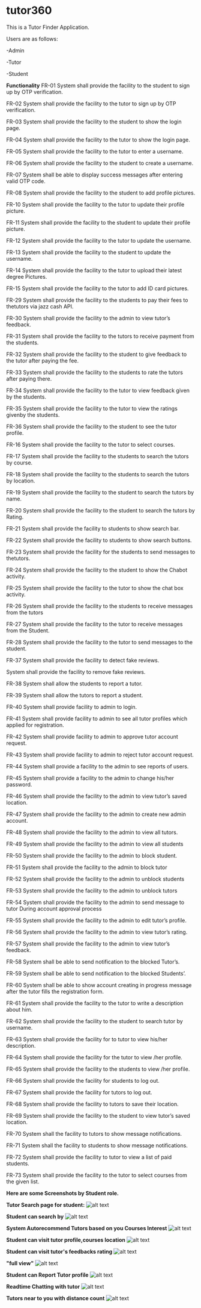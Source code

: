 # tutor360

This is a Tutor Finder Application.

Users are as follows:

-Admin

-Tutor

-Student





 **Functionality**
FR-01 System shall provide the facility to the student to sign up by OTP verification.

FR-02 System shall provide the facility to the tutor to sign up by OTP verification.

FR-03 System shall provide the facility to the student to show the login page.

FR-04 System shall provide the facility to the tutor to show the login page.

FR-05 System shall provide the facility to the tutor to enter a username.

FR-06 System shall provide the facility to the student to create a username.

FR-07 System shall be able to display success messages after entering valid OTP code.

FR-08 System shall provide the facility to the student to add profile pictures.

FR-10 System shall provide the facility to the tutor to update their profile picture.

FR-11 System shall provide the facility to the student to update their profile picture.

FR-12 System shall provide the facility to the tutor to update the username.

FR-13 System shall provide the facility to the student to update the username.


FR-14 System shall provide the facility to the tutor to upload their latest degree
Pictures.

FR-15 System shall provide the facility to the tutor to add ID card pictures.

FR-29 System shall provide the facility to the students to pay their fees to thetutors via jazz cash API.

FR-30 System shall provide the facility to the admin to view tutor’s feedback.

FR-31 System shall provide the facility to the tutors to receive payment from the students.


FR-32 System shall provide the facility to the student to give feedback to the tutor after paying the fee.

FR-33 System shall provide the facility to the students to rate the tutors after paying there.

FR-34 System shall provide the facility to the tutor to view feedback given by the students.

FR-35 System shall provide the facility to the tutor to view the ratings givenby the students.

FR-36 System shall provide the facility to the student to see the tutor profile.

FR-16 System shall provide the facility to the tutor to select courses.

FR-17 System shall provide the facility to the students to search the tutors by course.

FR-18 System shall provide the facility to the students to search the tutors by location.

FR-19 System shall provide the facility to the student to search the tutors by name.

FR-20 System shall provide the facility to the student to search the tutors by
Rating.

FR-21 System shall provide the facility to students to show search bar.

FR-22 System shall provide the facility to students to show search buttons.

FR-23 System shall provide the facility for the students to send messages to thetutors.

FR-24 System shall provide the facility to the student to show the Chabot activity.

FR-25 System shall provide the facility to the tutor to show the chat box activity.

FR-26 System shall provide the facility to the students to receive messages
from the tutors

FR-27 System shall provide the facility to the tutor to receive messages from the
Student.

FR-28 System shall provide the facility to the tutor to send messages to the student.

FR-37 System shall provide the facility to detect fake reviews.

System shall provide the facility to remove fake reviews.

FR-38 System shall allow the students to report a tutor.

FR-39 System shall allow the tutors to report a student.

FR-40 System shall provide facility to admin to login.

FR-41 System shall provide facility to admin to see all tutor profiles which applied for registration.

FR-42 System shall provide facility to admin to approve tutor account request.

FR-43 System shall provide facility to admin to reject tutor account request.

FR-44 System shall provide a facility to the admin to see reports of users.

FR-45 System shall provide a facility to the admin to change his/her password.

FR-46 System shall provide the facility to the admin to view tutor’s saved location.

FR-47 System shall provide the facility to the admin to create new admin account.

FR-48 System shall provide the facility to the admin to view all tutors.


FR-49 System shall provide the facility to the admin to view all students

FR-50 System shall provide the facility to the admin to block student.

FR-51 System shall provide the facility to the admin to block tutor


FR-52 System shall provide the facility to the admin to unblock students

FR-53 System shall provide the facility to the admin to unblock tutors

FR-54 System shall provide the facility to the admin to send message to tutor
During account approval process

FR-55 System shall provide the facility to the admin to edit tutor’s profile.

FR-56 System shall provide the facility to the admin to view tutor’s rating.

FR-57 System shall provide the facility to the admin to view tutor’s feedback.

FR-58 System shall be able to send notification to the blocked Tutor’s.

FR-59 System shall be able to send notification to the blocked Students’.

FR-60 System shall be able to show account creating in progress message
after the tutor fills the registration form.

FR-61 System shall provide the facility to the tutor to write a description about him.

FR-62 System shall provide the facility to the student to search tutor by username.

FR-63 System shall provide the facility for to tutor to view his/her description.

FR-64 System shall provide the facility for the tutor to view /her profile.

FR-65 System shall provide the facility to the students to view /her profile.

FR-66 System shall provide the facility for students to log out.

FR-67 System shall provide the facility for tutors to log out.

FR-68 System shall provide the facility to tutors to save their location.

FR-69 System shall provide the facility to the student to view tutor’s saved location.

FR-70 System shall the facility to tutors to show message notifications.

FR-71 System shall the facility to students to show message notifications.

FR-72 System shall provide the facility to tutor to view a list of paid students.

FR-73 System shall provide the facility to the tutor to select courses from the given list.















**Here are some Screenshots by Student role.**




**Tutor Search page for student:**
![alt text](screenshots/1.jpg)

**Student can search by**
![alt text](screenshots/2.jpg)


**System Autorecommend Tutors based on you Courses Interest**
![alt text](screenshots/3.jpg)


**Student can visit tutor profile,courses location**
![alt text](screenshots/4.jpg)


**Student can visit tutor's feedbacks rating**
![alt text](screenshots/5.jpg)


**"full view"**
![alt text](screenshots/6.jpg)


**Student can Report Tutor profile**
![alt text](screenshots/7.jpg)


**Readtime Chatting with tutor**
![alt text](screenshots/8.jpg)


**Tutors near to you with distance count**
![alt text](screenshots/9.jpg)




